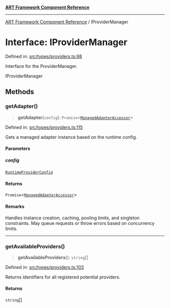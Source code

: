 [**ART Framework Component Reference**](../README.md)

***

[ART Framework Component Reference](../README.md) / IProviderManager

# Interface: IProviderManager

Defined in: [src/types/providers.ts:98](https://github.com/hashangit/ART/blob/fe46dfaaacd3f198d9540925c3184fcab0f9c813/src/types/providers.ts#L98)

Interface for the ProviderManager.

 IProviderManager

## Methods

### getAdapter()

> **getAdapter**(`config`): `Promise`\<[`ManagedAdapterAccessor`](ManagedAdapterAccessor.md)\>

Defined in: [src/types/providers.ts:115](https://github.com/hashangit/ART/blob/fe46dfaaacd3f198d9540925c3184fcab0f9c813/src/types/providers.ts#L115)

Gets a managed adapter instance based on the runtime config.

#### Parameters

##### config

[`RuntimeProviderConfig`](RuntimeProviderConfig.md)

#### Returns

`Promise`\<[`ManagedAdapterAccessor`](ManagedAdapterAccessor.md)\>

#### Remarks

Handles instance creation, caching, pooling limits, and singleton constraints.
May queue requests or throw errors based on concurrency limits.

***

### getAvailableProviders()

> **getAvailableProviders**(): `string`[]

Defined in: [src/types/providers.ts:103](https://github.com/hashangit/ART/blob/fe46dfaaacd3f198d9540925c3184fcab0f9c813/src/types/providers.ts#L103)

Returns identifiers for all registered potential providers.

#### Returns

`string`[]
